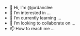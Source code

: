 - 👋 Hi, I’m @jordanclee
- 👀 I’m interested in ...
- 🌱 I’m currently learning ...
- 💞️ I’m looking to collaborate on ...
- 📫 How to reach me ...

<!---
jordanclee/jordanclee is a ✨ special ✨ repository because its `README.md` (this file) appears on your GitHub profile.
You can click the Preview link to take a look at your changes.
--->
